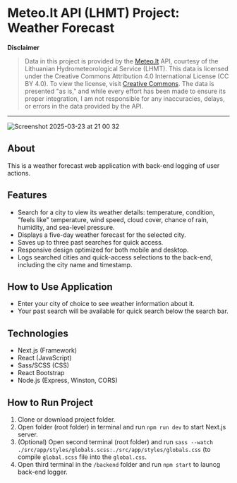 # Meteo.lt API (LHMT) Project: Weather Forecast

**Disclaimer**  
> Data in this project is provided by the [Meteo.lt](https://api.meteo.lt/) API, courtesy of the Lithuanian Hydrometeorological Service (LHMT). This data is licensed under the Creative Commons Attribution 4.0 International License (CC BY 4.0). To view the license, visit [Creative Commons](https://creativecommons.org/licenses/by/4.0/). The data is presented "as is," and while every effort has been made to ensure its proper integration, I am not responsible for any inaccuracies, delays, or errors in the data provided by the API.
---
![Screenshot 2025-03-23 at 21 00 32](https://github.com/user-attachments/assets/6feefcb1-44ff-426a-aa8f-a3f8da1dd9d1)
## About
This is a weather forecast web application with back-end logging of user actions.

## Features
- Search for a city to view its weather details: temperature, condition, "feels like" temperature, wind speed, cloud cover, chance of rain, humidity, and sea-level pressure.
- Displays a five-day weather forecast for the selected city.
- Saves up to three past searches for quick access.
- Responsive design optimized for both mobile and desktop.
- Logs searched cities and quick-access selections to the back-end, including the city name and timestamp.

## How to Use Application
- Enter your city of choice to see weather information about it.
- Your past search will be available for quick search below the search bar.

## Technologies
- Next.js (Framework)
- React (JavaScript)
- Sass/SCSS (CSS)
- React Bootstrap
- Node.js (Express, Winston, CORS)

## How to Run Project
1. Clone or download project folder.
2. Open folder (root folder) in terminal and run `npm run dev` to start Next.js server.
3. (Optional) Open second terminal (root folder) and run `sass --watch ./src/app/styles/globals.scss:./src/app/styles/globals.css` (to compile `global.scss` file into the `global.css`.
4. Open third terminal in the `/backend` folder and run `npm start` to launcg back-end logger.
